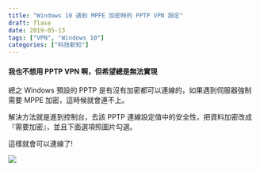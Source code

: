 ```yaml
---
title: "Windows 10 遇到 MPPE 加密時的 PPTP VPN 設定"
draft: flase
date: 2019-05-13
tags: ["VPN", "Windows 10"]
categories: ["科技新知"]
---
```


#### 我也不想用 PPTP VPN 啊，但希望總是無法實現

總之 Windows 預設的 PPTP 是有沒有加密都可以連線的，如果遇到伺服器強制需要 MPPE 加密，這時候就會連不上。

解決方法就是進到控制台，去該 PPTP 連線設定值中的安全性，把資料加密改成『需要加密』，並且下面選項照圖片勾選。

這樣就會可以連線了!



![](https://hiy.tw/tech/win10_mppe_vpn/01.png)





